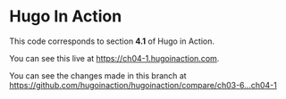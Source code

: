 Hugo In Action
===============

This code corresponds to section **4.1** of Hugo in Action.

You can see this live at https://ch04-1.hugoinaction.com.

You can see the changes made in this branch at https://github.com/hugoinaction/hugoinaction/compare/ch03-6...ch04-1

